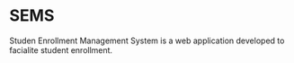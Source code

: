 # SEMS
Studen Enrollment Management System is a web application developed to facialite student enrollment.

